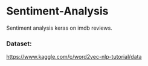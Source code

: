 # Sentiment-Analysis
Sentiment analysis keras on imdb reviews.

### Dataset:
https://www.kaggle.com/c/word2vec-nlp-tutorial/data
